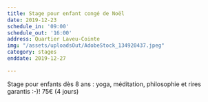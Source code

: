 ```yaml
---
title: Stage pour enfant congé de Noël
date: 2019-12-23
schedule_in: '09:00'
schedule_out: '16:00'
address: Quartier Laveu-Cointe
img: "/assets/uploadsOut/AdobeStock_134920437.jpeg"
category: stages
enddate: 2019-12-27

---
```

Stage pour enfants dès 8 ans : yoga, méditation, philosophie et rires garantis :-)! 75€ (4 jours)